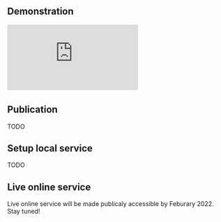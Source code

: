 ## Demonstration
​<iframe src="https://www.youtube.com/embed/ypTNQkHYl3s" title="YouTube video player" frameborder="0" allow="accelerometer; autoplay; clipboard-write; encrypted-media; gyroscope; picture-in-picture" allowfullscreen></iframe>


## Publication
TODO


## Setup local service
TODO

## Live online service
Live online service will be made publicaly accessible by Feburary 2022. Stay tuned!
